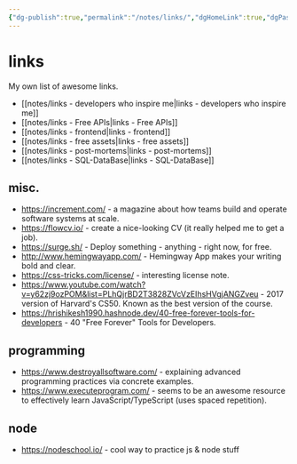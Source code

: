 ```yaml
---
{"dg-publish":true,"permalink":"/notes/links/","dgHomeLink":true,"dgPassFrontmatter":false,"dgShowBacklinks":true,"dgShowLocalGraph":true}
---
```


# links

My own list of awesome links.

- [[notes/links - developers who inspire me|links - developers who inspire me]]
- [[notes/links - Free APIs|links - Free APIs]]
- [[notes/links - frontend|links - frontend]]
- [[notes/links - free assets|links - free assets]]
- [[notes/links - post-mortems|links - post-mortems]]
- [[notes/links - SQL-DataBase|links - SQL-DataBase]]


## misc.

- <https://increment.com/> - a magazine about how teams build and operate software systems at scale.
- <https://flowcv.io/> - create a nice-looking CV (it really helped me to get a job).
- <https://surge.sh/> - Deploy something - anything - right now, for free.
- <http://www.hemingwayapp.com/> - Hemingway App makes your writing bold and clear.
- <https://css-tricks.com/license/> - interesting license note.
- <https://www.youtube.com/watch?v=y62zj9ozPOM&list=PLhQjrBD2T3828ZVcVzEIhsHVgjANGZveu> - 2017 version of Harvard's CS50. Known as the best version of the course.
- <https://hrishikesh1990.hashnode.dev/40-free-forever-tools-for-developers> - 40 "Free Forever" Tools for Developers.


## programming

- <https://www.destroyallsoftware.com/> - explaining advanced programming practices via concrete examples.
- <https://www.executeprogram.com/> - seems to be an awesome resource to effectively learn JavaScript/TypeScript (uses spaced repetition).






## node

- <https://nodeschool.io/> - cool way to practice js & node stuff




